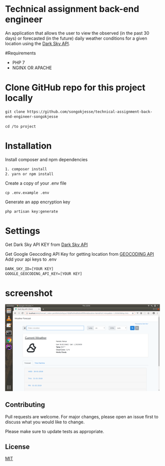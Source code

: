 
# Technical assignment back-end engineer
An application that allows the user to view the observed (in the past 30 days) or forecasted (in the future) daily weather conditions for a given location using the [Dark Sky API](https://darksky.net/dev/docs).

#Requirements
- PHP 7
- NGINX OR APACHE


#  Clone GitHub repo for this project locally

```git
git clone https://github.com/songokjesse/technical-assignment-back-end-engineer-songokjesse

cd /to project
```

# Installation
Install composer and npm dependencies
```composer
1. composer install
2. yarn or npm install
```
 
Create a copy of your .env file
 ```dotenv
 cp .env.example .env
```
Generate an app encryption key
```dotenv
php artisan key:generate
```

# Settings
Get Dark Sky API KEY from [Dark Sky API](https://darksky.net/dev/docs) 

Get Google Geocoding API Key for getting location from [GEOCODING API](https://developers.google.com/maps/documentation/geocoding/start#get-a-key)
Add your api keys to .env
```dotenv
DARK_SKY_ID=[YOUR KEY]
GOOGLE_GEOCODING_API_KEY=[YOUR KEY]
```

# screenshot

![alt text](screenshot.png)

## Contributing
Pull requests are welcome. For major changes, please open an issue first to discuss what you would like to change.

Please make sure to update tests as appropriate.

## License
[MIT](https://choosealicense.com/licenses/mit/)
